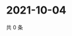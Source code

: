 # 2021-10-04

共 0 条

<!-- BEGIN -->
<!-- 最后更新时间 Mon Oct 04 2021 05:15:26 GMT+0800 (China Standard Time) -->

<!-- END -->
